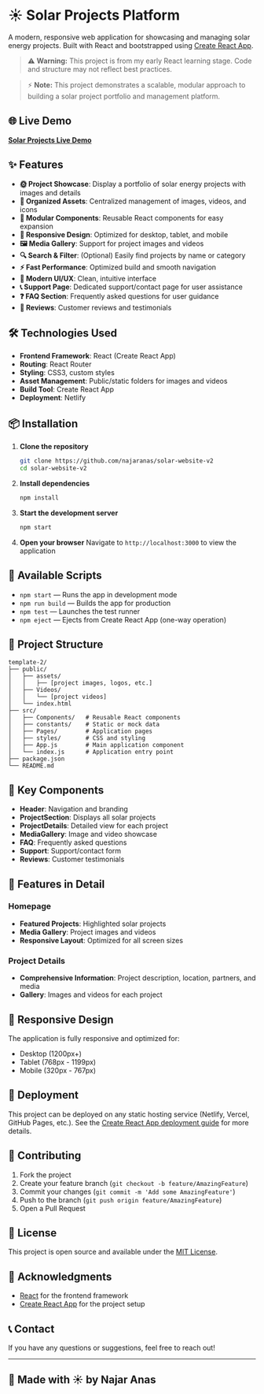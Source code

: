# ☀️ Solar Projects Platform

A modern, responsive web application for showcasing and managing solar energy projects. Built with React and bootstrapped using [Create React App](https://github.com/facebook/create-react-app).

> ⚠️ **Warning:** This project is from my early React learning stage. Code and structure may not reflect best practices.

> ⚡ **Note:** This project demonstrates a scalable, modular approach to building a solar project portfolio and management platform.

## 🌐 Live Demo

**[Solar Projects Live Demo](https://najar-solarv2.netlify.app/)**

## ✨ Features

- **🌞 Project Showcase**: Display a portfolio of solar energy projects with images and details
- **📁 Organized Assets**: Centralized management of images, videos, and icons
- **🧩 Modular Components**: Reusable React components for easy expansion
- **📱 Responsive Design**: Optimized for desktop, tablet, and mobile
- **🖼️ Media Gallery**: Support for project images and videos
- **🔍 Search & Filter**: (Optional) Easily find projects by name or category
- **⚡ Fast Performance**: Optimized build and smooth navigation
- **🎨 Modern UI/UX**: Clean, intuitive interface
- **📞 Support Page**: Dedicated support/contact page for user assistance
- **❓ FAQ Section**: Frequently asked questions for user guidance
- **📝 Reviews**: Customer reviews and testimonials

## 🛠️ Technologies Used

- **Frontend Framework**: React (Create React App)
- **Routing**: React Router
- **Styling**: CSS3, custom styles
- **Asset Management**: Public/static folders for images and videos
- **Build Tool**: Create React App
- **Deployment**: Netlify

## 📦 Installation

1. **Clone the repository**

   ```bash
   git clone https://github.com/najaranas/solar-website-v2
   cd solar-website-v2
   ```

2. **Install dependencies**

   ```bash
   npm install
   ```

3. **Start the development server**

   ```bash
   npm start
   ```

4. **Open your browser**
   Navigate to `http://localhost:3000` to view the application

## 🚀 Available Scripts

- `npm start` — Runs the app in development mode
- `npm run build` — Builds the app for production
- `npm test` — Launches the test runner
- `npm eject` — Ejects from Create React App (one-way operation)

## 📁 Project Structure

```
template-2/
├── public/
│   ├── assets/
│   │   ├── [project images, logos, etc.]
│   ├── Videos/
│   │   └── [project videos]
│   └── index.html
├── src/
│   ├── Components/   # Reusable React components
│   ├── constants/    # Static or mock data
│   ├── Pages/        # Application pages
│   ├── styles/       # CSS and styling
│   ├── App.js        # Main application component
│   └── index.js      # Application entry point
├── package.json
└── README.md
```

## 🎯 Key Components

- **Header**: Navigation and branding
- **ProjectSection**: Displays all solar projects
- **ProjectDetails**: Detailed view for each project
- **MediaGallery**: Image and video showcase
- **FAQ**: Frequently asked questions
- **Support**: Support/contact form
- **Reviews**: Customer testimonials

## 🎨 Features in Detail

### Homepage

- **Featured Projects**: Highlighted solar projects
- **Media Gallery**: Project images and videos
- **Responsive Layout**: Optimized for all screen sizes

### Project Details

- **Comprehensive Information**: Project description, location, partners, and media
- **Gallery**: Images and videos for each project

## 📱 Responsive Design

The application is fully responsive and optimized for:

- Desktop (1200px+)
- Tablet (768px - 1199px)
- Mobile (320px - 767px)

## 🚀 Deployment

This project can be deployed on any static hosting service (Netlify, Vercel, GitHub Pages, etc.). See the [Create React App deployment guide](https://facebook.github.io/create-react-app/docs/deployment) for more details.

## 🤝 Contributing

1. Fork the project
2. Create your feature branch (`git checkout -b feature/AmazingFeature`)
3. Commit your changes (`git commit -m 'Add some AmazingFeature'`)
4. Push to the branch (`git push origin feature/AmazingFeature`)
5. Open a Pull Request

## 📄 License

This project is open source and available under the [MIT License](LICENSE).

## 🙏 Acknowledgments

- [React](https://reactjs.org/) for the frontend framework
- [Create React App](https://github.com/facebook/create-react-app) for the project setup

## 📞 Contact

If you have any questions or suggestions, feel free to reach out!

---

## 🚀 Made with ☀️ by Najar Anas
